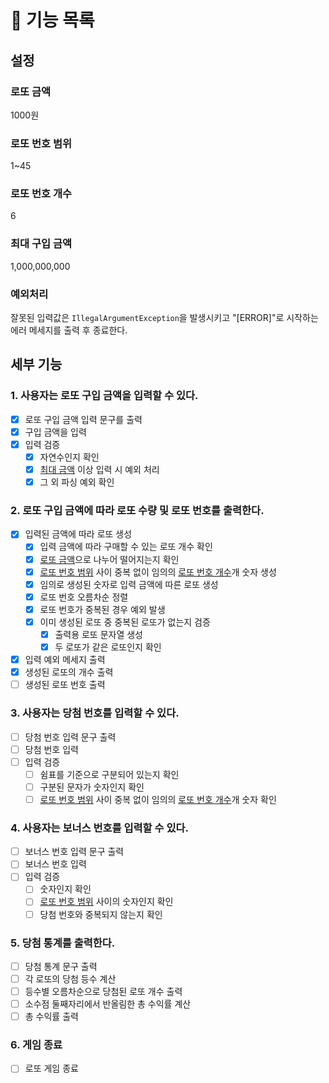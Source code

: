 # 📄 기능 목록

## 설정

### 로또 금액

1000원

### 로또 번호 범위

1~45

### 로또 번호 개수

6

### 최대 구입 금액

1,000,000,000

### 예외처리

잘못된 입력값은 `IllegalArgumentException`을 발생시키고 "[ERROR]"로 시작하는 에러 메세지를 출력 후 종료한다.

## 세부 기능

### 1. 사용자는 로또 구입 금액을 입력할 수 있다.

- [x] 로또 구입 금액 입력 문구를 출력
- [x] 구입 금액을 입력
- [x] 입력 검증
    - [x] 자연수인지 확인
    - [x] [최대 금액](#최대-구입-금액) 이상 입력 시 예외 처리
    - [x] 그 외 파싱 예외 확인

### 2. 로또 구입 금액에 따라 로또 수량 및 로또 번호를 출력한다.

- [x] 입력된 금액에 따라 로또 생성
    - [x] 입력 금액에 따라 구매할 수 있는 로또 개수 확인
    - [x] [로또 금액](#로또-금액)으로 나누어 떨어지는지 확인
    - [x] [로또 번호 범위](#로또-번호-범위) 사이 중복 없이 임의의 [로또 번호 개수](#로또-번호-개수)개 숫자 생성
    - [x] 임의로 생성된 숫자로 입력 금액에 따른 로또 생성
    - [x] 로또 번호 오름차순 정렬
    - [x] 로또 번호가 중복된 경우 예외 발생
    - [x] 이미 생성된 로또 중 중복된 로또가 없는지 검증
      - [x] 출력용 로또 문자열 생성
      - [x] 두 로또가 같은 로또인지 확인
- [x] 입력 예외 메세지 출력
- [x] 생성된 로또의 개수 출력
- [ ] 생성된 로또 번호 출력

### 3. 사용자는 당첨 번호를 입력할 수 있다.

- [ ] 당첨 번호 입력 문구 출력
- [ ] 당첨 번호 입력
- [ ] 입력 검증
    - [ ] 쉼표를 기준으로 구분되어 있는지 확인
    - [ ] 구분된 문자가 숫자인지 확인
    - [ ] [로또 번호 범위](#로또-번호-범위) 사이 중복 없이 임의의 [로또 번호 개수](#로또-번호-개수)개 숫자 확인

### 4. 사용자는 보너스 번호를 입력할 수 있다.

- [ ] 보너스 번호 입력 문구 출력
- [ ] 보너스 번호 입력
- [ ] 입력 검증
    - [ ] 숫자인지 확인
    - [ ] [로또 번호 범위](#로또-번호-범위) 사이의 숫자인지 확인
    - [ ] 당첨 번호와 중복되지 않는지 확인

### 5. 당첨 통계를 출력한다.

- [ ] 당첨 통계 문구 출력
- [ ] 각 로또의 당첨 등수 계산
- [ ] 등수별 오름차순으로 당첨된 로또 개수 출력
- [ ] 소수점 둘째자리에서 반올림한 총 수익률 계산
- [ ] 총 수익률 출력

### 6. 게임 종료

- [ ] 로또 게임 종료
